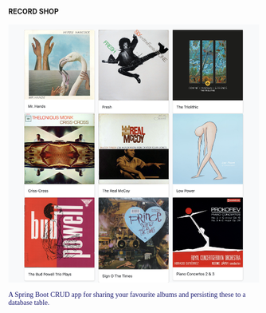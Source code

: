 #### RECORD SHOP

![landing page!](src/main/resources/assets/landing-page.png)

<p style="color:midnightblue; font-family:Copperplate"> 
A Spring Boot CRUD app for sharing your favourite albums and persisting these 
to a database table.
</p>